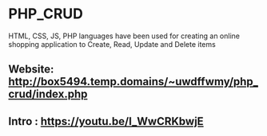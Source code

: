 # PHP_CRUD


HTML, CSS, JS, PHP languages have been used for creating an online shopping application to Create, Read, Update and Delete items

## Website:  http://box5494.temp.domains/~uwdffwmy/php_crud/index.php
## Intro : https://youtu.be/I_WwCRKbwjE
